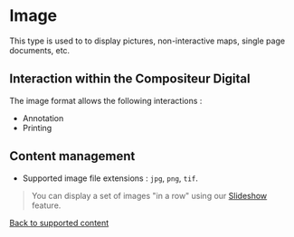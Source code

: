 # Image

This type is used to to display pictures, non-interactive maps, single page documents, etc.

## Interaction within the Compositeur Digital

The image format allows the following interactions :

- Annotation
- Printing

## Content management

- Supported image file extensions : `jpg`, `png`, `tif`.

> You can display a set of images "in a row" using our [Slideshow](slideshow.md) feature.

[Back to supported content](content_types.md)

